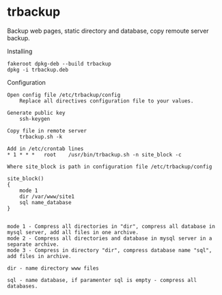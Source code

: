 trbackup
========

Backup web pages, static directory and database, copy remoute server backup.

Installing

	fakeroot dpkg-deb --build trbackup
	dpkg -i trbackup.deb

Configuration

	Open config file /etc/trbackup/config
		Replace all directives configuration file to your values.
		
	Generate public key
		ssh-keygen

	Copy file in remote server
		trbackup.sh -k

	Add in /etc/crontab lines
	* 1 * * *	root	/usr/bin/trbackup.sh -n site_block -c

	Where site_block is path in configuration file /etc/trbackup/config

	site_block()
	{
		mode 1
		dir /var/www/site1
		sql name_database
	}


	mode 1 - Compress all directories in "dir", compress all database in mysql server, add all files in one archive.
	mode 2 - Compress all directories and database in mysql server in a separate archive.
	mode 3 - Compress in directory "dir", compress database name "sql", add files in archive.

	dir - name directory www files

	sql - name database, if paramenter sql is empty - compress all databases.
